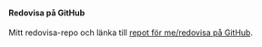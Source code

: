 #### Redovisa på GitHub

Mitt redovisa-repo och länka till [repot för me/redovisa på GitHub](https://github.com/Khal18/designv2).
